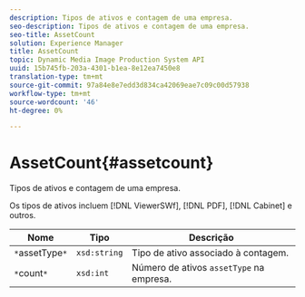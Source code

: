 ```yaml
---
description: Tipos de ativos e contagem de uma empresa.
seo-description: Tipos de ativos e contagem de uma empresa.
seo-title: AssetCount
solution: Experience Manager
title: AssetCount
topic: Dynamic Media Image Production System API
uuid: 15b745fb-203a-4301-b1ea-8e12ea7450e8
translation-type: tm+mt
source-git-commit: 97a84e8e7edd3d834ca42069eae7c09c00d57938
workflow-type: tm+mt
source-wordcount: '46'
ht-degree: 0%

---
```



# AssetCount{#assetcount}

Tipos de ativos e contagem de uma empresa.

Os tipos de ativos incluem [!DNL ViewerSWf], [!DNL PDF], [!DNL Cabinet] e outros.

| Nome | Tipo | Descrição |
|---|---|---|
| `*`assetType`*` | `xsd:string` | Tipo de ativo associado à contagem. |
| `*`count`*` | `xsd:int` | Número de ativos `assetType` na empresa. |

